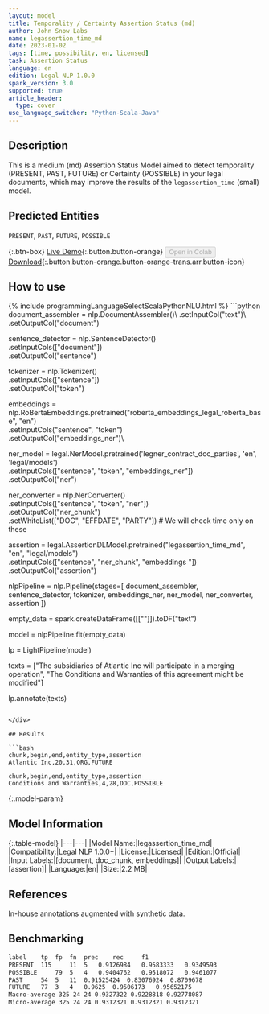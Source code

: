 ```yaml
---
layout: model
title: Temporality / Certainty Assertion Status (md)
author: John Snow Labs
name: legassertion_time_md
date: 2023-01-02
tags: [time, possibility, en, licensed]
task: Assertion Status
language: en
edition: Legal NLP 1.0.0
spark_version: 3.0
supported: true
article_header:
  type: cover
use_language_switcher: "Python-Scala-Java"
---
```


## Description

This is a medium (md) Assertion Status Model aimed to detect temporality (PRESENT, PAST, FUTURE) or Certainty (POSSIBLE) in your legal documents, which may improve the results of the `legassertion_time` (small) model.

## Predicted Entities

`PRESENT`, `PAST`, `FUTURE`, `POSSIBLE`

{:.btn-box}
[Live Demo](https://demo.johnsnowlabs.com/legal/LEGASSERTION_TEMPORALITY){:.button.button-orange}
<button class="button button-orange" disabled>Open in Colab</button>
[Download](https://s3.amazonaws.com/auxdata.johnsnowlabs.com/legal/models/legassertion_time_md_en_1.0.0_3.0_1672687111582.zip){:.button.button-orange.button-orange-trans.arr.button-icon}

## How to use



<div class="tabs-box" markdown="1">
{% include programmingLanguageSelectScalaPythonNLU.html %}
```python
document_assembler = nlp.DocumentAssembler()\
    .setInputCol("text")\
    .setOutputCol("document")

sentence_detector = nlp.SentenceDetector()\
    .setInputCols(["document"])\
    .setOutputCol("sentence")

tokenizer = nlp.Tokenizer()\
    .setInputCols(["sentence"])\
    .setOutputCol("token")

embeddings = nlp.RoBertaEmbeddings.pretrained("roberta_embeddings_legal_roberta_base", "en") \
    .setInputCols("sentence", "token") \
    .setOutputCol("embeddings_ner")\

ner_model = legal.NerModel.pretrained('legner_contract_doc_parties', 'en', 'legal/models')\
    .setInputCols(["sentence", "token", "embeddings_ner"])\
    .setOutputCol("ner")

ner_converter = nlp.NerConverter()\
    .setInputCols(["sentence", "token", "ner"])\
    .setOutputCol("ner_chunk")\
    .setWhiteList(["DOC", "EFFDATE", "PARTY"]) # We will check time only on these

assertion = legal.AssertionDLModel.pretrained("legassertion_time_md", "en", "legal/models")\
    .setInputCols(["sentence", "ner_chunk", "embeddings "]) \
    .setOutputCol("assertion")


nlpPipeline = nlp.Pipeline(stages=[
            document_assembler, 
            sentence_detector,
            tokenizer,
            embeddings_ner,
            ner_model,
            ner_converter,
            assertion
            ])

empty_data = spark.createDataFrame([[""]]).toDF("text")  

model = nlpPipeline.fit(empty_data)

lp = LightPipeline(model)

texts = ["The subsidiaries of Atlantic Inc will participate in a merging operation",
    "The Conditions and Warranties of this agreement might be modified"]

lp.annotate(texts)
```

</div>

## Results

```bash
chunk,begin,end,entity_type,assertion
Atlantic Inc,20,31,ORG,FUTURE

chunk,begin,end,entity_type,assertion
Conditions and Warranties,4,28,DOC,POSSIBLE
```

{:.model-param}
## Model Information

{:.table-model}
|---|---|
|Model Name:|legassertion_time_md|
|Compatibility:|Legal NLP 1.0.0+|
|License:|Licensed|
|Edition:|Official|
|Input Labels:|[document, doc_chunk, embeddings]|
|Output Labels:|[assertion]|
|Language:|en|
|Size:|2.2 MB|

## References

In-house annotations augmented with synthetic data.

## Benchmarking

```bash
label	 tp	 fp	 fn	 prec	 rec	 f1
PRESENT	 115	 11	 5	 0.9126984	 0.9583333	 0.9349593
POSSIBLE	 79	 5	 4	 0.9404762	 0.9518072	 0.9461077
PAST	 54	 5	 11	 0.91525424	 0.83076924	 0.8709678
FUTURE	 77	 3	 4	 0.9625	 0.9506173	 0.95652175
Macro-average 325 24 24 0.9327322 0.9228818 0.92778087
Micro-average 325 24 24 0.9312321 0.9312321 0.9312321
```